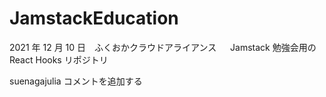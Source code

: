 # JamstackEducation

2021 年 12 月 10 日　ふくおかクラウドアライアンス 　 Jamstack 勉強会用の React Hooks リポジトリ

suenagajulia コメントを追加する

